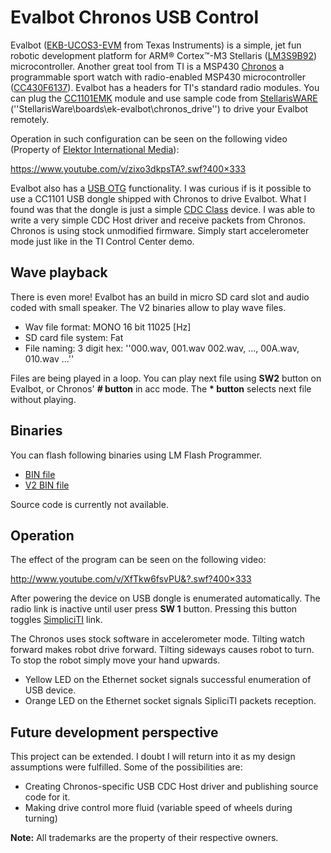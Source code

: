 # Evalbot Chronos USB Control

Evalbot ([EKB-UCOS3-EVM](https://www.ti.com/lit/po/spmt213/spmt213.pdf) from Texas Instruments) is a simple, jet fun robotic development platform for ARM® Cortex™-M3 Stellaris ([LM3S9B92](https://www.ti.com/product/lm3s9b92)) microcontroller. Another great tool from TI is a MSP430 [Chronos](https://processors.wiki.ti.com/index.php/EZ430-Chronos) a programmable sport watch with radio-enabled MSP430 microcontroller ([CC430F6137](http://www.ti.com/product/cc430f6137)).
Evalbot has a headers for TI's standard radio modules. You can plug the [CC1101EMK](https://www.ti.com/tool/cc1101emk868-915) module and use sample code from [StellarisWARE](https://ti.com/stellarisware) (''StellarisWare\boards\ek-evalbot\chronos_drive\'') to drive your Evalbot remotely.

Operation in such configuration can be seen on the following video (Property of [Elektor International Media](http://www.youtube.com/user/ElektorIM)):

<https://www.youtube.com/v/zixo3dkpsTA?.swf?400×333>

Evalbot also has a [USB OTG](https://en.wikipedia.org/wiki/USB_On-The-Go) functionality. I was curious if is it possible to use a CC1101 USB dongle shipped with Chronos to drive Evalbot. What I found was that the dongle is just a simple [CDC Class](https://en.wikipedia.org/wiki/USB_communications_device_class) device. I was able to write a very simple CDC Host driver and receive packets from Chronos. 
Chronos is using stock unmodified firmware. Simply start accelerometer mode just like in the TI Control Center demo.

## Wave playback

There is even more! Evalbot has an build in micro SD card slot and audio coded with small speaker. The V2 binaries allow to play wave files. 

  * Wav file format: MONO 16 bit 11025 [Hz]
  * SD card file system: Fat
  * File naming: 3 digit hex:  ''000.wav, 001.wav 002.wav, ..., 00A.wav, 010.wav ...''

Files are being played in a loop. You can play next file using __SW2__ button on Evalbot, or Chronos' __# button__ in acc mode. The __* button__ selects next file without playing. 

## Binaries

You can flash following binaries using LM Flash Programmer. 

  * [BIN file](/media/evalbotusbdrive.zip)
  * [V2 BIN file](/media/evb_sound.zip)

Source code is currently not available.

## Operation
The effect of the program can be seen on the following video:

<http://www.youtube.com/v/XfTkw6fsvPU&?.swf?400×333>

After powering the device on USB dongle is enumerated automatically. The radio link is inactive until user press __SW 1__ button. Pressing this button toggles [SimpliciTI](http://www.ti.com/tool/simpliciti) link.

The Chronos uses stock software in accelerometer mode. Tilting watch forward makes robot drive forward. Tilting sideways causes robot to turn. To stop the robot simply move your hand upwards.

  * Yellow LED on the Ethernet socket signals successful enumeration of USB device.
  * Orange LED on the Ethernet socket signals SipliciTI packets reception.

## Future development perspective

This project can be extended. I doubt I will return into it as my design assumptions were fulfilled. Some of the possibilities are:

  - Creating Chronos-specific USB CDC Host driver and publishing source code for it.
  - Making drive control more fluid (variable speed of wheels during turning)

**Note:** All trademarks are the property of their respective owners.
